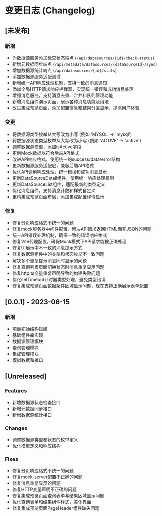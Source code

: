 # 变更日志 (Changelog)

## [未发布]

### 新增
- 为数据源服务添加检查状态端点 (`/api/datasources/{id}/check-status`)
- 新增元数据同步端点 (`/api/metadata/datasources/{dataSourceId}/sync`)
- 增加数据源统计端点 (`/api/datasources/{id}/stats`)
- 添加数据源服务适配测试
- 新增统一API响应处理机制，支持一致的消息通知
- 添加全局HTTP请求响应拦截器，实现统一错误和成功消息处理
- 增强消息服务，支持消息去重、合并和队列管理功能
- 新增消息组件演示页面，展示各种消息功能及用法
- 改进集成预览页面，添加配置信息和结果分区显示，提高用户体验

### 变更
- 将数据源类型枚举从大写改为小写 (例如 'MYSQL' -> 'mysql')
- 将数据源状态类型枚举从大写改为小写 (例如 'ACTIVE' -> 'active')
- 调整数据源模型，添加isActive字段
- 更新Mock数据以符合后端API格式
- 改进API响应格式，使用统一的success/data/error结构
- 更新数据源服务适配层，兼容后端API格式
- 优化API调用响应处理，统一错误和成功消息显示
- 更新DataSourceDetail组件，使用统一响应处理机制
- 更新DataSourceList组件，适配最新的类型定义
- 优化消息组件，支持消息计数和样式自定义
- 重构集成预览页面布局，添加集成配置详情显示

### 修复
- 修复分页响应格式不统一的问题
- 修复mock服务器中间件配置，解决API请求返回HTML而非JSON的问题
- 统一API错误处理机制，确保一致的错误响应格式
- 修复Vite代理配置，确保Mock模式下API请求能被正确处理
- 修复UI展示中不一致的消息提示方式
- 修复数据源组件中的类型和状态枚举不一致问题
- 解决多个重复提示消息同时显示的问题
- 修复查询列表页面切换状态时消息重复显示问题
- 修复http.ts变量重复声明导致的构建失败问题
- 优化setTimeout计时器类型处理，避免类型错误
- 修复集成预览页面数据条件区域显示问题，现在支持正确展示表单配置

## [0.0.1] - 2023-06-15

### 新增
- 项目初始结构搭建
- 基础组件库实现
- 数据源管理模块
- 查询管理模块 
- 集成管理模块
- 模拟数据和接口

## [Unreleased]

### Features

- 新增数据源状态检查接口
- 新增元数据同步接口
- 新增数据源统计接口

### Changes

- 调整数据源类型和状态的枚举定义
- 优化模型定义和响应结构

### Fixes

- 修复分页响应格式不统一的问题
- 修复mock-server配置不正确的问题 
- 修复消息重复显示的问题
- 修复HTTP变量声明不正确的问题
- 修复集成预览页面查询表单与结果区域显示问题
- 优化查询表单和结果组件样式，美化界面
- 修复集成预览页面PageHeader组件缺失问题